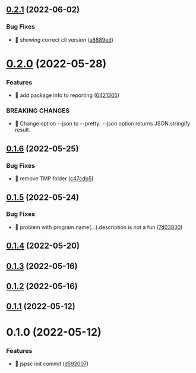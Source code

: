 ## [0.2.1](https://github.com/mjancarik/esmj-size/compare/v0.2.0...v0.2.1) (2022-06-02)


### Bug Fixes

* 🐛 showing correct cli version ([a8889ed](https://github.com/mjancarik/esmj-size/commit/a8889eda36da37fc382eded1847047f631ff9ba3))



# [0.2.0](https://github.com/mjancarik/esmj-size/compare/v0.1.6...v0.2.0) (2022-05-28)


### Features

* 🎸 add package info to reporting ([0421305](https://github.com/mjancarik/esmj-size/commit/0421305a2ede8b7f03b0fdd93eb0070b4a8425aa))


### BREAKING CHANGES

* 🧨 Change option --json to --pretty. --json option returns JSON.stringify
result.



## [0.1.6](https://github.com/mjancarik/esmj-size/compare/v0.1.5...v0.1.6) (2022-05-25)


### Bug Fixes

* 🐛 remove TMP folder ([c47cdb5](https://github.com/mjancarik/esmj-size/commit/c47cdb573507480c03739643933c98d78dcf7172))



## [0.1.5](https://github.com/mjancarik/esmj-size/compare/v0.1.4...v0.1.5) (2022-05-24)


### Bug Fixes

* 🐛 problem with program.name(...).description is not a fun ([7d03830](https://github.com/mjancarik/esmj-size/commit/7d03830ee1f981ecf8a10209d008ea425ffa2735))



## [0.1.4](https://github.com/mjancarik/esmj-size/compare/v0.1.3...v0.1.4) (2022-05-20)



## [0.1.3](https://github.com/mjancarik/esmj-size/compare/v0.1.2...v0.1.3) (2022-05-16)



## [0.1.2](https://github.com/mjancarik/esmj-size/compare/v0.1.1...v0.1.2) (2022-05-16)



## [0.1.1](https://github.com/mjancarik/jspsc/compare/v0.1.0...v0.1.1) (2022-05-12)



# 0.1.0 (2022-05-12)


### Features

* 🎸 jspsc init commit ([d592007](https://github.com/mjancarik/jspsc/commit/d5920075da0201c8c246c7098a8edf407a25f8e3))



